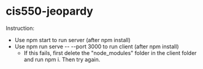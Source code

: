# cis550-jeopardy

Instruction:

- Use npm start to run server (after npm install)
- Use npm run serve -- --port 3000 to run client (after npm install)
    - If this fails, first delete the "node_modules" folder in the client folder and run npm i. Then try again.
